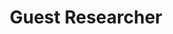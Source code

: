 ---
layout: page
name: Jan F. Kraemer
title: Guest Researcher
description: Jan has a diploma in informatics, and was working for our group for 10 years, developing new methods for analysing ECG data. His work included, among other things, deriving breathing curves from ECG and identifying sleep apneas. Now he is working for <a href="https://ai-skills.hu-berlin.de/">AI-SKILLS</a>, but still holds a guest researcher position, helping with  study evaluation and supervising student thesises.
img: assets/img/jan_kraemer_circ.jpg
email: Niels.Wessel@physik.hu-berlin.de
---